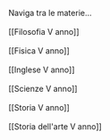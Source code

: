 Naviga tra le materie... <br>
<br>
[[Filosofia V anno]]<br>
<br>
[[Fisica V anno]]<br>
<br>
[[Inglese V anno]]<br>
<br>
[[Scienze V anno]]<br>
<br>
[[Storia V anno]]<br>
<br>
[[Storia dell'arte V anno]]<br>


